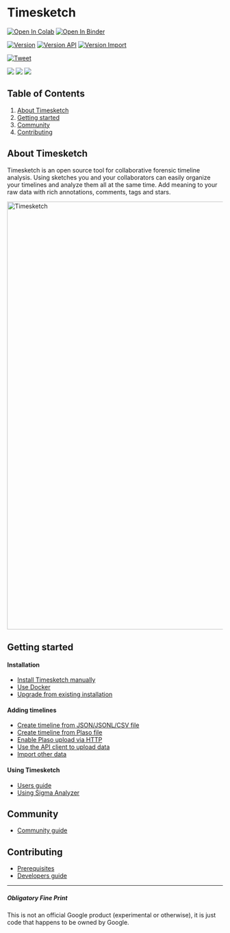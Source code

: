 # Timesketch
[![Open In Colab](https://colab.research.google.com/assets/colab-badge.svg)](https://colab.research.google.com/github/google/timesketch/blob/master/notebooks/colab-timesketch-demo.ipynb)
[![Open In Binder](https://mybinder.org/badge_logo.svg)](https://mybinder.org/v2/gh/google/timesketch/master?urlpath=%2Flab)


[![Version](https://img.shields.io/pypi/v/timesketch.svg)](https://pypi.python.org/pypi/timesketch)
[![Version API](https://img.shields.io/pypi/v/timesketch_api_client.svg)](https://pypi.python.org/pypi/timesketch_api_client)
[![Version Import](https://img.shields.io/pypi/v/timesketch_import_client.svg)](https://pypi.python.org/pypi/timesketch_import_client)

[![Tweet](https://img.shields.io/twitter/url/http/shields.io.svg?style=social)](https://twitter.com/intent/tweet?text=Digital%20Forensic%20Timeline%20Analysis&url=https://github.com/google/timesketch/&via=jberggren&hashtags=dfir)

![](https://github.com/google/timesketch/workflows/timesketch-end-to-end/badge.svg)
![](https://github.com/google/timesketch/workflows/pipenv%20unittests/badge.svg)
![](https://github.com/google/timesketch/workflows/ppa%20unittests/badge.svg)


## Table of Contents
1. [About Timesketch](#about-timesketch)
2. [Getting started](#getting-started)
3. [Community](#community)
4. [Contributing](#contributing)

## About Timesketch
Timesketch is an open source tool for collaborative forensic timeline analysis. Using sketches you and your collaborators can easily organize your timelines and analyze them all at the same time.  Add meaning to your raw data with rich annotations, comments, tags and stars.

<img src="https://01dd8b4c-a-62cb3a1a-s-sites.googlegroups.com/site/timesketchforensics/about/timesketch-201708.png" alt="Timesketch" width="1000"/>

## Getting started

#### Installation
* [Install Timesketch manually](docs/Installation.md)
* [Use Docker](docker/)
* [Upgrade from existing installation](docs/Upgrading.md)

#### Adding timelines
* [Create timeline from JSON/JSONL/CSV file](docs/CreateTimelineFromJSONorCSV.md)
* [Create timeline from Plaso file](docs/CreateTimelineFromPlaso.md)
* [Enable Plaso upload via HTTP](docs/EnablePlasoUpload.md)
* [Use the API client to upload data](docs/UploadDataViaAPI.md)
* [Import other data](docs/CreateTimeLineFromOtherData.md)

#### Using Timesketch
* [Users guide](docs/Users-Guide.md)
* [Using Sigma Analyzer](docs/UseSigmaAnalyzer.md)

## Community
* [Community guide](docs/Community-Guide.md)

## Contributing
* [Prerequisites](CONTRIBUTING.md)
* [Developers guide](docs/Developers-Guide.md)

---

##### Obligatory Fine Print
This is not an official Google product (experimental or otherwise), it is just code that happens to be owned by Google.
